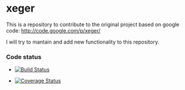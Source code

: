 xeger
=====

This is a repository to contribute to the original project based on google code: http://code.google.com/p/xeger/

I will try to mantain and add new functionality to this repository.


### Code status

* [![Build Status](https://travis-ci.org/robertrv/xeger.png?branch=master)](https://travis-ci.org/robertrv/xeger)

* [![Coverage Status](https://coveralls.io/repos/robertrv/xeger/badge.png?branch=master)](https://coveralls.io/r/robertrv/xeger?branch=master)

